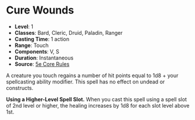 # Cure Wounds

- **Level**: 1
- **Classes**: Bard, Cleric, Druid, Paladin, Ranger
- **Casting Time**: 1 action
- **Range**: Touch
- **Components**: V, S
- **Duration**: Instantaneous
- **Source**: [5e Core Rules](http://dnd.wizards.com/articles/features/systems-reference-document-srd)

A creature you touch regains a number of hit points equal to 1d8 + your spellcasting ability modifier. This spell has no effect on undead or constructs.

**Using a Higher-Level Spell Slot.** When you cast this spell using a spell slot of 2nd level or higher, the healing increases by 1d8 for each slot level above 1st.
